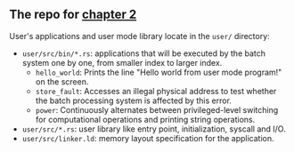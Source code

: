 ## The repo for [chapter 2](https://rcore-os.cn/rCore-Tutorial-Book-v3/chapter2/index.html)

User's applications and user mode library locate in the `user/` directory:
- `user/src/bin/*.rs`: applications that will be executed by the batch system one by one, from smaller index to larger index.
  - `hello_world`: Prints the line "Hello world from user mode program!" on the screen.
  - `store_fault`: Accesses an illegal physical address to test whether the batch processing system is affected by this error.
  - `power`: Continuously alternates between privileged-level switching for computational operations and printing string operations.
- `user/src/*.rs`: user library like entry point, initialization, syscall and I/O.
- `user/src/linker.ld`: memory layout specification for the application.